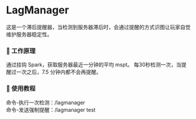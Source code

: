 # LagManager

这是一个滞后提醒器，当检测到服务器滞后时，会通过提醒的方式识图让玩家自觉维护服务器稳定性。

### 📐 工作原理

通过挂钩 Spark，获取服务器最近一分钟的平均 mspt。
每30秒检测一次，当提醒过一次之后，7.5 分钟内都不会再提醒。

### 📖 使用教程

命令-执行一次检测：/lagmanager  
命令-发送强制提醒：/lagmanager test
